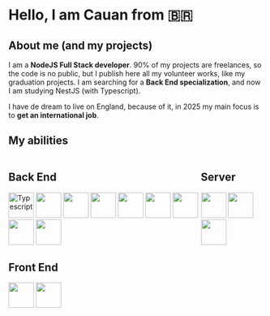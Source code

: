 #  Hello, I am Cauan from 🇧🇷

##  About me (and my projects)

I am a **NodeJS Full Stack developer**. 90% of my projects are freelances, so the code is no public, but I publish here all my volunteer works, like my graduation projects. I am searching for a **Back End specialization**, and now I am studying NestJS (with Typescript).

I have de dream to live on England, because of it, in 2025 my main focus is to **get an international job**.

## My abilities

<div style="display: flex">
	<div>
<h2>Back End</h2>
  
<div style="display: 'flex'; justify-content: 'space-between'">
    <img alt='Typescript' title='Typescript' src="https://cdn.jsdelivr.net/gh/devicons/devicon@latest/icons/typescript/typescript-original.svg" width="50px" />
    <img src="https://cdn.jsdelivr.net/gh/devicons/devicon@latest/icons/nestjs/nestjs-original.svg" width="50px" />
    <img src="https://cdn.jsdelivr.net/gh/devicons/devicon@latest/icons/express/express-original.svg" width="50px" />
    <img src="https://cdn.jsdelivr.net/gh/devicons/devicon@latest/icons/socketio/socketio-original-wordmark.svg" width="50px" />
    <img src="https://cdn.jsdelivr.net/gh/devicons/devicon@latest/icons/mongodb/mongodb-original-wordmark.svg" width="50px" />
    <img src="https://cdn.jsdelivr.net/gh/devicons/devicon@latest/icons/postgresql/postgresql-original-wordmark.svg" width="50px" />
    <img src="https://cdn.jsdelivr.net/gh/devicons/devicon@latest/icons/docker/docker-original-wordmark.svg" width="50px" />
	<img src="https://cdn.jsdelivr.net/gh/devicons/devicon@latest/icons/prisma/prisma-original-wordmark.svg" width="50px" />
	<img src="https://cdn.jsdelivr.net/gh/devicons/devicon@latest/icons/graphql/graphql-plain-wordmark.svg" width="50px" />
</div>  
	</div>   

  <div>
<h2>Server</h2>
  
<div style="display: flex'">
	<img src="https://cdn.jsdelivr.net/gh/devicons/devicon@latest/icons/amazonwebservices/amazonwebservices-original-wordmark.svg" width="50px" />
    <img src="https://cdn.jsdelivr.net/gh/devicons/devicon@latest/icons/nginx/nginx-original.svg" width="50px" />
    <img src="https://cdn.jsdelivr.net/gh/devicons/devicon@latest/icons/ubuntu/ubuntu-original-wordmark.svg" width="50px" />
</div>     
	</div>  
</div> 

<div>
  <h2>Front End</h2>

  <div style="display: flex'">
    <img src="https://cdn.jsdelivr.net/gh/devicons/devicon@latest/icons/react/react-original.svg" width="50px" />
    <img src="https://cdn.jsdelivr.net/gh/devicons/devicon@latest/icons/tailwindcss/tailwindcss-original-wordmark.svg" width="50px" />
  </div>    
</div>   
